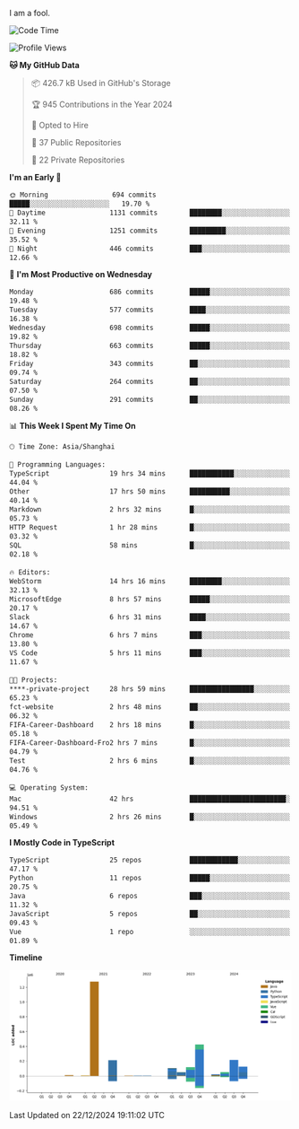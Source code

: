 I am a fool.

<!--START_SECTION:waka-->
![Code Time](http://img.shields.io/badge/Code%20Time-2%2C308%20hrs%2048%20mins-blue)

![Profile Views](http://img.shields.io/badge/Profile%20Views-3-blue)

**🐱 My GitHub Data** 

> 📦 426.7 kB Used in GitHub's Storage 
 > 
> 🏆 945 Contributions in the Year 2024
 > 
> 💼 Opted to Hire
 > 
> 📜 37 Public Repositories 
 > 
> 🔑 22 Private Repositories 
 > 
**I'm an Early 🐤** 

```text
🌞 Morning                694 commits         █████░░░░░░░░░░░░░░░░░░░░   19.70 % 
🌆 Daytime                1131 commits        ████████░░░░░░░░░░░░░░░░░   32.11 % 
🌃 Evening                1251 commits        █████████░░░░░░░░░░░░░░░░   35.52 % 
🌙 Night                  446 commits         ███░░░░░░░░░░░░░░░░░░░░░░   12.66 % 
```
📅 **I'm Most Productive on Wednesday** 

```text
Monday                   686 commits         █████░░░░░░░░░░░░░░░░░░░░   19.48 % 
Tuesday                  577 commits         ████░░░░░░░░░░░░░░░░░░░░░   16.38 % 
Wednesday                698 commits         █████░░░░░░░░░░░░░░░░░░░░   19.82 % 
Thursday                 663 commits         █████░░░░░░░░░░░░░░░░░░░░   18.82 % 
Friday                   343 commits         ██░░░░░░░░░░░░░░░░░░░░░░░   09.74 % 
Saturday                 264 commits         ██░░░░░░░░░░░░░░░░░░░░░░░   07.50 % 
Sunday                   291 commits         ██░░░░░░░░░░░░░░░░░░░░░░░   08.26 % 
```


📊 **This Week I Spent My Time On** 

```text
🕑︎ Time Zone: Asia/Shanghai

💬 Programming Languages: 
TypeScript               19 hrs 34 mins      ███████████░░░░░░░░░░░░░░   44.04 % 
Other                    17 hrs 50 mins      ██████████░░░░░░░░░░░░░░░   40.14 % 
Markdown                 2 hrs 32 mins       █░░░░░░░░░░░░░░░░░░░░░░░░   05.73 % 
HTTP Request             1 hr 28 mins        █░░░░░░░░░░░░░░░░░░░░░░░░   03.32 % 
SQL                      58 mins             █░░░░░░░░░░░░░░░░░░░░░░░░   02.18 % 

🔥 Editors: 
WebStorm                 14 hrs 16 mins      ████████░░░░░░░░░░░░░░░░░   32.13 % 
MicrosoftEdge            8 hrs 57 mins       █████░░░░░░░░░░░░░░░░░░░░   20.17 % 
Slack                    6 hrs 31 mins       ████░░░░░░░░░░░░░░░░░░░░░   14.67 % 
Chrome                   6 hrs 7 mins        ███░░░░░░░░░░░░░░░░░░░░░░   13.80 % 
VS Code                  5 hrs 11 mins       ███░░░░░░░░░░░░░░░░░░░░░░   11.67 % 

🐱‍💻 Projects: 
****-private-project     28 hrs 59 mins      ████████████████░░░░░░░░░   65.23 % 
fct-website              2 hrs 48 mins       ██░░░░░░░░░░░░░░░░░░░░░░░   06.32 % 
FIFA-Career-Dashboard    2 hrs 18 mins       █░░░░░░░░░░░░░░░░░░░░░░░░   05.18 % 
FIFA-Career-Dashboard-Fro2 hrs 7 mins        █░░░░░░░░░░░░░░░░░░░░░░░░   04.79 % 
Test                     2 hrs 6 mins        █░░░░░░░░░░░░░░░░░░░░░░░░   04.76 % 

💻 Operating System: 
Mac                      42 hrs              ████████████████████████░   94.51 % 
Windows                  2 hrs 26 mins       █░░░░░░░░░░░░░░░░░░░░░░░░   05.49 % 
```

**I Mostly Code in TypeScript** 

```text
TypeScript               25 repos            ████████████░░░░░░░░░░░░░   47.17 % 
Python                   11 repos            █████░░░░░░░░░░░░░░░░░░░░   20.75 % 
Java                     6 repos             ███░░░░░░░░░░░░░░░░░░░░░░   11.32 % 
JavaScript               5 repos             ██░░░░░░░░░░░░░░░░░░░░░░░   09.43 % 
Vue                      1 repo              ░░░░░░░░░░░░░░░░░░░░░░░░░   01.89 % 
```



**Timeline**

![Lines of Code chart](https://raw.githubusercontent.com/VeejaLiu/VeejaLiu/master/assets/bar_graph.png)


 Last Updated on 22/12/2024 19:11:02 UTC
<!--END_SECTION:waka-->
